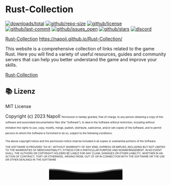 
# Rust-Collection


[![downloads/total](https://img.shields.io/github/downloads/NapoII/Rust-Collection/total)](https://github.com/NapoII/Rust-Collection/archive/refs/heads/main.zip) [![github/repo-size](https://img.shields.io/github/repo-size/NapoII/Rust-Collection)](https://github.com/NapoII/Rust-Collection/archive/refs/heads/main.zip) [![github/license](https://img.shields.io/github/license/NapoII/Rust-Collection)](https://github.com/NapoII/Rust-Collection/blob/main/LICENSE) [![github/last-commit](https://img.shields.io/github/downloads/NapoII/Rust-Collection/total)](https://img.shields.io/github/issues/NapoII/Rust-Collection?style=plastic) [![github/issues_open](https://img.shields.io/github/issues/NapoII/Rust-Collection?style=plastic)](https://img.shields.io/github/issues-raw/NapoII/Rust-Collection) [![github/stars](https://img.shields.io/github/stars/NapoII/Rust-Collection?style=social)](https://github.com/NapoII/Rust-Collection/stargazers) [![discord](https://img.shields.io/discord/190307701169979393)](https://discord.gg/knTKtKVfnr)

[Rust-Collection](https://napoii.github.io/Rust-Collection/)
https://napoii.github.io/Rust-Collection/

This website is a comprehensive collection of links related to the game Rust. Here you will find a variety of useful resources, guides and community servers that can help you better understand the game and improve your skills.

[Rust-Collection](https://napoii.github.io/Rust-Collection/)

## 📚 Lizenz <a name = "Lizenz"></a>
MIT License

Copyright (c) 2023 NapoII
<small><small><small>
Permission is hereby granted, free of charge, to any person obtaining a copy
of this software and associated documentation files (the "Software"), to deal
in the Software without restriction, including without limitation the rights
to use, copy, modify, merge, publish, distribute, sublicense, and/or sell
copies of the Software, and to permit persons to whom the Software is
furnished to do so, subject to the following conditions:

The above copyright notice and this permission notice shall be included in all
copies or substantial portions of the Software.

THE SOFTWARE IS PROVIDED "AS IS", WITHOUT WARRANTY OF ANY KIND, EXPRESS OR
IMPLIED, INCLUDING BUT NOT LIMITED TO THE WARRANTIES OF MERCHANTABILITY,
FITNESS FOR A PARTICULAR PURPOSE AND NONINFRINGEMENT. IN NO EVENT SHALL THE
AUTHORS OR COPYRIGHT HOLDERS BE LIABLE FOR ANY CLAIM, DAMAGES OR OTHER
LIABILITY, WHETHER IN AN ACTION OF CONTRACT, TORT OR OTHERWISE, ARISING FROM,
OUT OF OR IN CONNECTION WITH THE SOFTWARE OR THE USE OR OTHER DEALINGS IN THE
SOFTWARE
    
<p align="center">
<img src="https://raw.githubusercontent.com/NapoII/NapoII/233630a814f7979f575c7f764dbf1f4804b05332/Bottom.svg" alt="Github Stats" />
</p>
